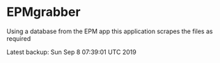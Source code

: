 # EPMgrabber
Using a database from the EPM app this application scrapes the files as required


Latest backup: Sun Sep 8 07:39:01 UTC 2019
